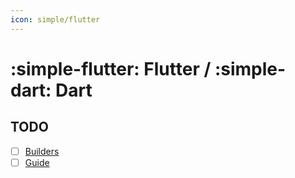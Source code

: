```yaml
---
icon: simple/flutter
---
```


# :simple-flutter: Flutter / :simple-dart: Dart

## TODO

* [ ] [Builders](https://github.com/input-output-hk/catalyst-ci/issues/83)
* [ ] [Guide](https://github.com/input-output-hk/catalyst-ci/issues/82)

